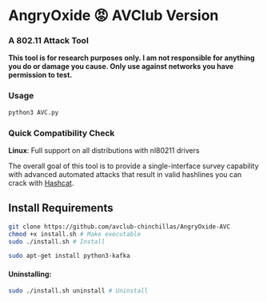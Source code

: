 # AngryOxide 😡 AVClub Version

### A 802.11 Attack Tool

**This tool is for research purposes only. I am not responsible for anything you do or damage you cause. Only use against networks you have permission to test.**

### Usage

```bash
python3 AVC.py
```

### Quick Compatibility Check

**Linux**: Full support on all distributions with nl80211 drivers

The overall goal of this tool is to provide a single-interface survey capability with advanced automated attacks that result in valid hashlines you can crack with [Hashcat](https://hashcat.net/hashcat/).

## Install Requirements

```bash
git clone https://github.com/avclub-chinchillas/AngryOxide-AVC
chmod +x install.sh # Make executable
sudo ./install.sh # Install
```

```bash
sudo apt-get install python3-kafka
```


#### Uninstalling:

```bash
sudo ./install.sh uninstall # Uninstall
```